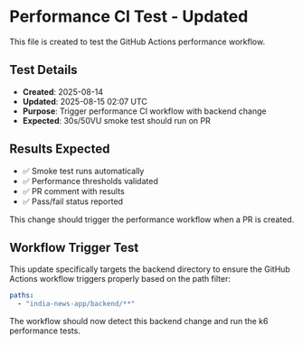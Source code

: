 # Performance CI Test - Updated

This file is created to test the GitHub Actions performance workflow.

## Test Details

- **Created**: 2025-08-14
- **Updated**: 2025-08-15 02:07 UTC
- **Purpose**: Trigger performance CI workflow with backend change
- **Expected**: 30s/50VU smoke test should run on PR

## Results Expected

- ✅ Smoke test runs automatically
- ✅ Performance thresholds validated
- ✅ PR comment with results
- ✅ Pass/fail status reported

This change should trigger the performance workflow when a PR is created.

## Workflow Trigger Test

This update specifically targets the backend directory to ensure the GitHub Actions workflow triggers properly based on the path filter:

```yaml
paths:
  - "india-news-app/backend/**"
```

The workflow should now detect this backend change and run the k6 performance tests.
